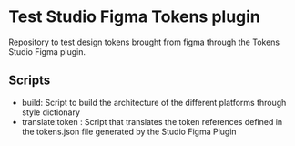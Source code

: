 # Test Studio Figma Tokens plugin

Repository to test design tokens brought from figma through the Tokens Studio Figma plugin.

## Scripts

- build: Script to build the architecture of the different platforms through style dictionary
- translate:token : Script that translates the token references defined in the tokens.json file generated by the Studio Figma Plugin